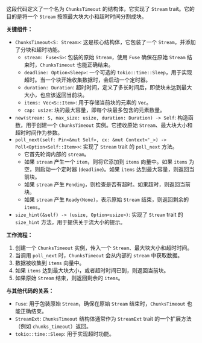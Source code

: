 这段代码定义了一个名为 `ChunksTimeout` 的结构体，它实现了 `Stream` trait。它的目的是将一个 `Stream` 按照最大块大小和超时时间分割成块。

**关键组件：**

*   `ChunksTimeout<S: Stream>`:  这是核心结构体，它包装了一个 `Stream`，并添加了分块和超时功能。
    *   `stream: Fuse<S>`:  包装的原始 `Stream`，使用 `Fuse` 确保在原始 `Stream` 结束时，`ChunksTimeout` 也能正确结束。
    *   `deadline: Option<Sleep>`:  一个可选的 `tokio::time::Sleep`，用于实现超时。当一个块开始收集数据时，会启动一个定时器。
    *   `duration: Duration`:  超时时间，定义了多长时间后，即使块未达到最大大小，也应该返回当前块。
    *   `items: Vec<S::Item>`:  用于存储当前块的元素的 `Vec`。
    *   `cap: usize`:  块的最大容量，即每个块最多包含的元素数量。
*   `new(stream: S, max_size: usize, duration: Duration) -> Self`:  构造函数，用于创建一个 `ChunksTimeout` 实例。它接收原始 `Stream`、最大块大小和超时时间作为参数。
*   `poll_next(self: Pin<&mut Self>, cx: &mut Context<'_>) -> Poll<Option<Self::Item>>`:  实现了 `Stream` trait 的 `poll_next` 方法。
    *   它首先轮询内部的 `stream`。
    *   如果 `stream` 产生一个 `item`，则将它添加到 `items` 向量中。如果 `items` 为空，则启动一个定时器 (`deadline`)。如果 `items` 达到最大容量，则返回当前块。
    *   如果 `stream` 产生 `Pending`，则检查是否有超时。如果超时，则返回当前块。
    *   如果 `stream` 产生 `Ready(None)`，表示原始 `Stream` 结束，则返回剩余的 `items`。
*   `size_hint(&self) -> (usize, Option<usize>)`:  实现了 `Stream` trait 的 `size_hint` 方法，用于提供关于流大小的提示。

**工作流程：**

1.  创建一个 `ChunksTimeout` 实例，传入一个 `Stream`、最大块大小和超时时间。
2.  当调用 `poll_next` 时，`ChunksTimeout` 会从内部的 `stream` 中获取数据。
3.  数据被收集到 `items` 向量中。
4.  如果 `items` 达到最大块大小，或者超时时间已到，则返回当前块。
5.  如果原始 `Stream` 结束，则返回剩余的 `items`。

**与其他代码的关系：**

*   `Fuse`: 用于包装原始 `Stream`，确保在原始 `Stream` 结束时，`ChunksTimeout` 也能正确结束。
*   `StreamExt`:  `ChunksTimeout` 结构体通常作为 `StreamExt` trait 的一个扩展方法（例如 `chunks_timeout`）返回。
*   `tokio::time::Sleep`: 用于实现超时功能。
